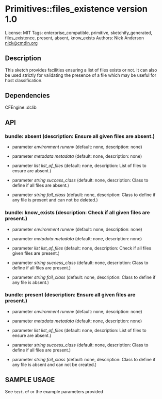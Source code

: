 # Primitives::files_existence version 1.0

License: MIT
Tags: enterprise_compatible, primitive, sketchify_generated, files_existence, present, absent, know_exists
Authors: Nick Anderson <nick@cmdln.org>

## Description
This sketch provides facilities ensuring a list of files exists or not. It can also be used strictly for validating the presence of a file which may be useful for host classification.

## Dependencies
CFEngine::dclib

## API
### bundle: absent (description: Ensure all given files are absent.)
* parameter _environment_ *runenv* (default: none, description: none)

* parameter _metadata_ *metadata* (default: none, description: none)

* parameter _list_ *list_of_files* (default: none, description: List of files to ensure are absent.)

* parameter _string_ *success_class* (default: none, description: Class to define if all files are absent.)

* parameter _string_ *fail_class* (default: none, description: Class to define if any file is present and can not be deleted.)

### bundle: know_exists (description: Check if all given files are present.)
* parameter _environment_ *runenv* (default: none, description: none)

* parameter _metadata_ *metadata* (default: none, description: none)

* parameter _list_ *list_of_files* (default: none, description: Check if all files given files are present.)

* parameter _string_ *success_class* (default: none, description: Class to define if all files are present.)

* parameter _string_ *fail_class* (default: none, description: Class to define if any file is absent.)

### bundle: present (description: Ensure all given files are present.)
* parameter _environment_ *runenv* (default: none, description: none)

* parameter _metadata_ *metadata* (default: none, description: none)

* parameter _list_ *list_of_files* (default: none, description: List of files to ensure are absent.)

* parameter _string_ *success_class* (default: none, description: Class to define if all files are present.)

* parameter _string_ *fail_class* (default: none, description: Class to define if any file is absent and can not be created.)


## SAMPLE USAGE
See `test.cf` or the example parameters provided

